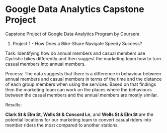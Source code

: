 # Google Data Analytics Capstone Project

Capstone Project of Google Data Analytics Program by Coursera

1. Project 1 - How Does a Bike-Share Navigate Speedy Success?

Task: Identifying how do annual members and casual members use Cyclistic bikes differently and then suggest the marketing team how to turn casual members into annual members.

Process: The data suggests that there is a difference in behaviour between annual members and casual members in terms of the time and the distance of each group members when using the services. Based on that findings then the marketing team can work on the places where the behaviours between the casual members and the annual members are mostly similar.

Results: 

**Clark St & Elm St**, **Wells St & Concord Ln**, and **Wells St & Elm St** are the potential locations for our marketing team to convert casual riders into member riders the most compared to another stations. 
